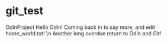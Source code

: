 # git_test
OdinProject
Hello Odin!
Coming back in to say more, and edit home_world.txt!
\n Another long overdue return to Odin and Git!